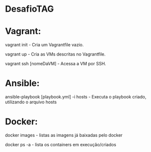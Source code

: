 # DesafioTAG

# Vagrant:

vagrant init - Cria um Vagrantfile vazio.

vagrant up - Cria as VMs descritas no Vagrantfile.

vagrant ssh [nomeDaVM] - Acessa a VM por SSH. 

# Ansible:

ansible-playbook [playbook.yml] -i hosts - Executa o playbook criado, utilizando o arquivo hosts

# Docker:

docker images - listas as imagens já baixadas pelo docker

docker ps -a - lista os containers em execução/criados
